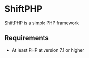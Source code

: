 # ShiftPHP
ShiftPHP is a simple PHP framework

## Requirements
* At least PHP at version 7.1 or higher

